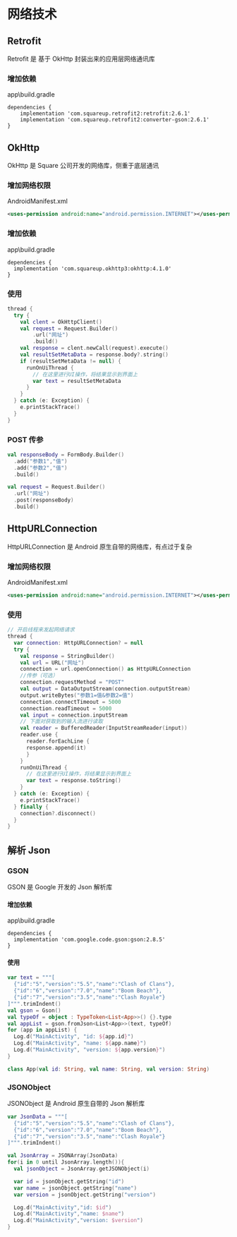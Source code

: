 # 网络技术

## Retrofit

Retrofit 是 基于 OkHttp 封装出来的应用层网络通讯库

### 增加依赖

app\build.gradle

```
dependencies {
    implementation 'com.squareup.retrofit2:retrofit:2.6.1'
    implementation 'com.squareup.retrofit2:converter-gson:2.6.1'
}
```

## OkHttp

OkHttp 是 Square 公司开发的网络库，侧重于底层通讯

### 增加网络权限

AndroidManifest.xml

```xml
<uses-permission android:name="android.permission.INTERNET"></uses-permission>
```

### 增加依赖

app\build.gradle

```
dependencies {
  implementation 'com.squareup.okhttp3:okhttp:4.1.0'
}
```

### 使用

```Kotlin
thread {
  try {
    val clent = OkHttpClient()
    val request = Request.Builder()
        .url("网址")
        .build()
    val response = clent.newCall(request).execute()
    val resultSetMetaData = response.body?.string()
    if (resultSetMetaData != null) {
      runOnUiThread {
        // 在这里进行UI操作，将结果显示到界面上
        var text = resultSetMetaData
      }
    }
  } catch (e: Exception) {
    e.printStackTrace()
  }
}
```

### POST 传参

```Kotlin
val responseBody = FormBody.Builder()
  .add("参数1","值")
  .add("参数2","值")
  .build()

val request = Request.Builder()
  .url("网址")
  .post(responseBody)
  .build()
```

## HttpURLConnection

HttpURLConnection 是 Android 原生自带的网络库，有点过于复杂

### 增加网络权限

AndroidManifest.xml

```xml
<uses-permission android:name="android.permission.INTERNET"></uses-permission>
```

### 使用

```Kotlin
// 开启线程来发起网络请求
thread {
  var connection: HttpURLConnection? = null
  try {
    val response = StringBuilder()
    val url = URL("网址")
    connection = url.openConnection() as HttpURLConnection
    //传参（可选）
    connection.requestMethod = "POST"
    val output = DataOutputStream(connection.outputStream)
    output.writeBytes("参数1=值&参数2=值")
    connection.connectTimeout = 5000
    connection.readTimeout = 5000
    val input = connection.inputStream
    // 下面对获取到的输入流进行读取
    val reader = BufferedReader(InputStreamReader(input))
    reader.use {
      reader.forEachLine {
      response.append(it)
      }
    }
    runOnUiThread {
      // 在这里进行UI操作，将结果显示到界面上
      var text = response.toString()
    }
  } catch (e: Exception) {
    e.printStackTrace()
  } finally {
    connection?.disconnect()
  }
}
```

## 解析 Json

### GSON

GSON 是 Google 开发的 Json 解析库

#### 增加依赖

app\build.gradle

```
dependencies {
  implementation 'com.google.code.gson:gson:2.8.5'
}
```

#### 使用

```Kotlin
var text = """[
  {"id":"5","version":"5.5","name":"Clash of Clans"},
  {"id":"6","version":"7.0","name":"Boom Beach"},
  {"id":"7","version":"3.5","name":"Clash Royale"}
]""".trimIndent()
val gson = Gson()
val typeOf = object : TypeToken<List<App>>() {}.type
val appList = gson.fromJson<List<App>>(text, typeOf)
for (app in appList) {
  Log.d("MainActivity", "id: ${app.id}")
  Log.d("MainActivity", "name: ${app.name}")
  Log.d("MainActivity", "version: ${app.version}")
}

class App(val id: String, val name: String, val version: String)
```

### JSONObject

JSONObject 是 Android 原生自带的 Json 解析库

```Kotlin
var JsonData = """[
  {"id":"5","version":"5.5","name":"Clash of Clans"},
  {"id":"6","version":"7.0","name":"Boom Beach"},
  {"id":"7","version":"3.5","name":"Clash Royale"}
]""".trimIndent()

val JsonArray = JSONArray(JsonData)
for(i in 0 until JsonArray.length()){
  val jsonObject = JsonArray.getJSONObject(i)

  var id = jsonObject.getString("id")
  var name = jsonObject.getString("name")
  var version = jsonObject.getString("version")

  Log.d("MainActivity","id: $id")
  Log.d("MainActivity","name: $name")
  Log.d("MainActivity","version: $version")
}
```

